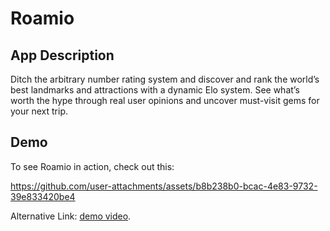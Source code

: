 # Roamio

## App Description

Ditch the arbitrary number rating system and discover and rank the world’s best landmarks and attractions with a dynamic Elo system. See what’s worth the hype through real user opinions and uncover must-visit gems for your next trip.

## Demo

To see Roamio in action, check out this:


https://github.com/user-attachments/assets/b8b238b0-bcac-4e83-9732-39e833420be4

Alternative Link: [demo video](https://drive.google.com/file/d/13w6nu9Pq5JRF8OhyugDTToOJBmfsUQAL/view?usp=sharing).
